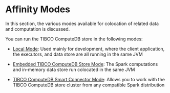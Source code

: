 # Affinity Modes
In this section, the various modes available for colocation of related data and computation is discussed.

You can run the TIBCO ComputeDB store in the following modes:

* [Local Mode](affinity_modes/local_mode.md): Used mainly for development, where the client application, the executors, and data store are all running in the same JVM

* [Embedded TIBCO ComputeDB Store Mode](affinity_modes/embedded_mode.md): The Spark computations and in-memory data store run colocated in the same JVM

* [TIBCO ComputeDB Smart Connector Mode](affinity_modes/connector_mode.md): Allows you to work with the TIBCO ComputeDB store cluster from any compatible Spark distribution
